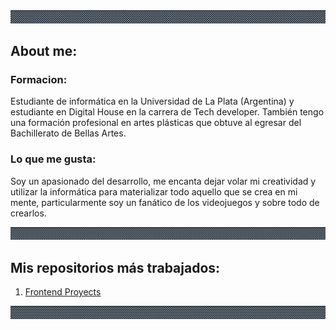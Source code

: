 <link href="style.css" rel="stylesheet"></link>

<div aling="center">
    <img src="img/Guardaanim2.gif" alt="Guarda">
</div>



<h2>About me:</h2>

  ### Formacion:
<p> Estudiante de informática en la Universidad de La Plata (Argentina) y estudiante en Digital House en la carrera de Tech developer.
    También tengo una formación profesional en artes plásticas que obtuve al egresar del Bachillerato de Bellas Artes. </p>
 
    
  ### Lo que me gusta:  
<p> Soy un apasionado del desarrollo, me encanta dejar volar mi creatividad y utilizar la informática para materializar todo aquello 
    que se crea en mi mente, particularmente soy un fanático de los videojuegos y sobre todo de crearlos. </p>
    
<div aling="center">
    <img src="img/Guardaanim2.gif# alt="Guarda">
</div>
                                               
## Mis repositorios más trabajados:                                              
 
<ol>                                               
 <li> <a href = "https://julianpariss.github.io/Frontend">Frontend Proyects</a> </li>
</ol>     
                                                         
<div>
    <img src="img/Guardaanim2.gif# alt="Guarda">
</div>   

